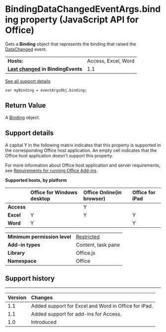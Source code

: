 
# BindingDataChangedEventArgs.binding property (JavaScript API for Office)
Gets a  **Binding** object that represents the binding that raised the [DataChanged](../reference/shared/binding-object/data-changed-event/bindingdatachanged-event.md) event.

|||
|:-----|:-----|
|**Hosts:**|Access, Excel, Word|
|**[Last changed](#bk_history) in BindingEvents**|1.1|
[See all support details](#bk_support)

```
var myBinding = eventArgsObj.binding;
```


## Return Value

A [Binding](../reference/shared/binding-object/binding-object.md) object.


## Support details
<a name="bk_support"> </a>

A capital Y in the following matrix indicates that this property is supported in the corresponding Office host application. An empty cell indicates that the Office host application doesn't support this property.

For more information about Office host application and server requirements, see [Requirements for running Office Add-ins](http://msdn.microsoft.com/library/67340567-bb9a-498c-96d3-3f52f28c16bc%28Office.15%29.aspx).


**Supported hosts, by platform**


||**Office for Windows desktop**|**Office Online(in browser)**|**Office for iPad**|
|:-----|:-----|:-----|:-----|
|**Access**||Y||
|**Excel**|Y|Y|Y|
|**Word**|Y||Y|

|||
|:-----|:-----|
|**Minimum permission level**|[Restricted](http://msdn.microsoft.com/library/da2efadc-4ebf-45fe-be39-397ac1eb1dbd%28Office.15%29.aspx)|
|**Add-in types**|Content, task pane|
|**Library**|Office.js|
|**Namespace**|Office|

## Support history
<a name="bk_history"> </a>




****


|**Version**|**Changes**|
|:-----|:-----|
|1.1|Added support for Excel and Word in Office for iPad.|
|1.1|Added support for add-ins for Access.|
|1.0|Introduced|
